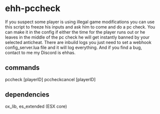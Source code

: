 # ehh-pccheck

If you suspect some player is using illegal game modifications you can use this script to freeze his inputs and ask him to come and do a pc check.
You can make it in the config if either the time for the player runs out or he leaves in the middle of the pc check he will get instantly banned by your selected anticheat.
There are inbuild logs you just need to set a webhook config_server.lua file and it will log everything. And if you find a bug, contact to me my Discord is ehhas.

## commands

pccheck [playerID]
pccheckcancel [playerID]

## dependencies

ox_lib,
es_extended (ESX core)
